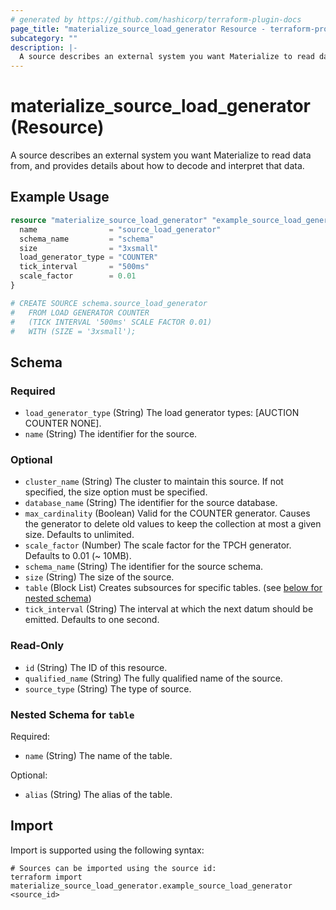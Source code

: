 ```yaml
---
# generated by https://github.com/hashicorp/terraform-plugin-docs
page_title: "materialize_source_load_generator Resource - terraform-provider-materialize"
subcategory: ""
description: |-
  A source describes an external system you want Materialize to read data from, and provides details about how to decode and interpret that data.
---
```


# materialize_source_load_generator (Resource)

A source describes an external system you want Materialize to read data from, and provides details about how to decode and interpret that data.

## Example Usage

```terraform
resource "materialize_source_load_generator" "example_source_load_generator" {
  name                = "source_load_generator"
  schema_name         = "schema"
  size                = "3xsmall"
  load_generator_type = "COUNTER"
  tick_interval       = "500ms"
  scale_factor        = 0.01
}

# CREATE SOURCE schema.source_load_generator
#   FROM LOAD GENERATOR COUNTER
#   (TICK INTERVAL '500ms' SCALE FACTOR 0.01)
#   WITH (SIZE = '3xsmall');
```

<!-- schema generated by tfplugindocs -->
## Schema

### Required

- `load_generator_type` (String) The load generator types: [AUCTION COUNTER NONE].
- `name` (String) The identifier for the source.

### Optional

- `cluster_name` (String) The cluster to maintain this source. If not specified, the size option must be specified.
- `database_name` (String) The identifier for the source database.
- `max_cardinality` (Boolean) Valid for the COUNTER generator. Causes the generator to delete old values to keep the collection at most a given size. Defaults to unlimited.
- `scale_factor` (Number) The scale factor for the TPCH generator. Defaults to 0.01 (~ 10MB).
- `schema_name` (String) The identifier for the source schema.
- `size` (String) The size of the source.
- `table` (Block List) Creates subsources for specific tables. (see [below for nested schema](#nestedblock--table))
- `tick_interval` (String) The interval at which the next datum should be emitted. Defaults to one second.

### Read-Only

- `id` (String) The ID of this resource.
- `qualified_name` (String) The fully qualified name of the source.
- `source_type` (String) The type of source.

<a id="nestedblock--table"></a>
### Nested Schema for `table`

Required:

- `name` (String) The name of the table.

Optional:

- `alias` (String) The alias of the table.

## Import

Import is supported using the following syntax:

```shell
# Sources can be imported using the source id:
terraform import materialize_source_load_generator.example_source_load_generator <source_id>
```
